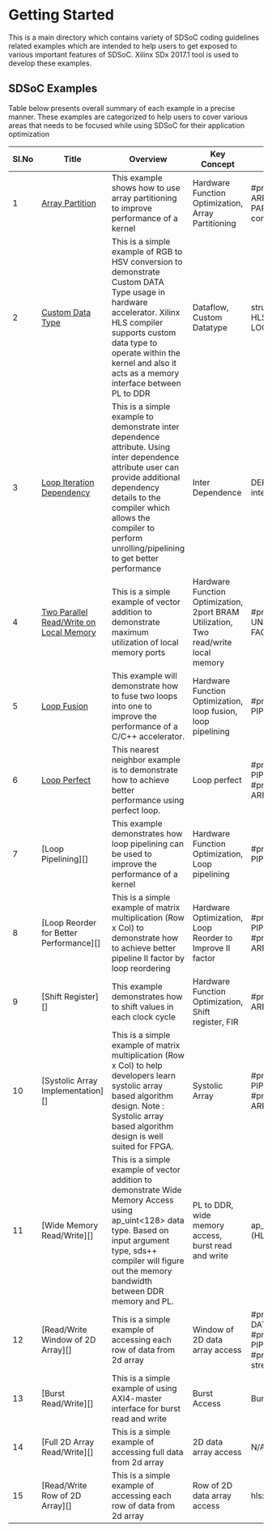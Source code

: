 Getting Started
======================

This is a main directory which contains variety of SDSoC coding guidelines related examples which are intended to help users to get exposed to various important features of SDSoC. Xilinx SDx 2017.1 tool is used to develop these examples.

## SDSoC Examples

Table below presents overall summary of each example in a precise manner. These examples are categorized to help users to cover various areas that needs to be focused while using SDSoC for their application optimization

Sl.No | Title | Overview |Key Concept | Key Words | Category
------|-------|----------|---|-----------|---------
1|[Array Partition][]|This example shows how to use array partitioning to improve performance of a kernel|Hardware Function Optimization, Array Partitioning|#pragma HLS ARRAY PARTITION, complete|Optimization|
2|[Custom Data Type][]|This is a simple example of RGB to HSV conversion to demonstrate Custom DATA Type usage in hardware accelerator. Xilinx HLS compiler supports custom data type to operate within the kernel and also it acts as a memory interface between PL to DDR|Dataflow, Custom Datatype|struct, #pragma HLS LOOP_TRIPCOUNT|Optimization|
3|[Loop Iteration Dependency][]|This is a simple example to demonstrate inter dependence attribute. Using inter dependence attribute user can provide additional dependency details to the compiler which allows the compiler to perform unrolling/pipelining to get better performance|Inter Dependence|DEPENDENCE, inter|Optimization|
4|[Two Parallel Read/Write on Local Memory][]|This is a simple example of vector addition to demonstrate maximum utilization of local memory ports|Hardware Function Optimization, 2port BRAM Utilization, Two read/write local memory|#pragma HLS UNROLL FACTOR=2|Optimization|
5|[Loop Fusion][]|This example will demonstrate how to fuse two loops into one to improve the performance of a C/C++ accelerator.|Hardware Function Optimization, loop fusion, loop pipelining|#pragma HLS PIPELINE|Optimization|
6|[Loop Perfect][]|This nearest neighbor example is to demonstrate how to achieve better performance using perfect loop.|Loop perfect|#pragma HLS PIPELINE, #pragma HLS ARRAY_PARTITION|Optimization|
7|[Loop Pipelining][]|This example demonstrates how loop pipelining can be used to improve the performance of a kernel|Hardware Function Optimization, Loop pipelining|#pragma HLS PIPELINE|Optimization|
8|[Loop Reorder for Better Performance][]|This is a simple example of matrix multiplication (Row x Col) to demonstrate how to achieve better pipeline II factor by loop reordering|Hardware Optimization, Loop Reorder to Improve II factor|#pragma HLS PIPELINE, #pragma HLS ARRAY_PARTITION|Optimization|
9|[Shift Register][]|This example demonstrates how to shift values in each clock cycle|Hardware Function Optimization, Shift register, FIR|#pragma HLS ARRAY_PARTITION|Optimization|
10|[Systolic Array Implementation][]|This is a simple example of matrix multiplication (Row x Col) to help developers learn systolic array based algorithm design. Note : Systolic array based algorithm design is well suited for FPGA.|Systolic Array|#pragma HLS PIPELINE, #pragma HLS ARRAY_PARTITION|Optimization|
11|[Wide Memory Read/Write][]|This is a simple example of vector addition to demonstrate Wide Memory Access using ap_uint<128> data type. Based on input argument type, sds++ compiler will figure out the memory bandwidth between DDR memory and PL.|PL to DDR, wide memory access, burst read and write|ap_uint<DATAWIDTH>, ap_int.h (HLS Header)|Memory Transfer (DDR to PL)|
12|[Read/Write Window of 2D Array][]|This is a simple example of accessing each row of data from 2d array|Window of 2D data array access|#pragma HLS DATAFLOW, #pragma HLS PIPELINE, #pragma HLS stream|Memory Transfer (DDR to PL)|
13|[Burst Read/Write][]|This is a simple example of using AXI4-master interface for burst read and write|Burst Access|Burst Copy|Memory Transfer (DDR to PL)|
14|[Full 2D Array Read/Write][]|This is a simple example of accessing full data from 2d array|2D data array access|N/A|Memory Transfer (DDR to PL)|
15|[Read/Write Row of 2D Array][]|This is a simple example of accessing each row of data from 2d array|Row of 2D data array access|hls::stream|Memory Transfer (DDR to PL)|


[Array Partition]:https://gitenterprise.xilinx.com/SDSoC-Examples/apps/tree/master/cpp/getting_started/array_partition
[Custom Data Type]:https://gitenterprise.xilinx.com/SDSoC-Examples/apps/tree/master/cpp/getting_started/custom_data_type
[Loop Iteration Dependency]:https://gitenterprise.xilinx.com/SDSoC-Examples/apps/tree/master/cpp/getting_started/dependence_inter
[Two Parallel Read/Write on Local Memory]:https://gitenterprise.xilinx.com/SDSoC-Examples/apps/tree/master/cpp/getting_started/lmem_2rw
[Loop Fusion]:https://gitenterprise.xilinx.com/SDSoC-Examples/apps/tree/master/cpp/getting_started/loop_fusion
[Loop Perfect]:https://gitenterprise.xilinx.com/SDSoC-Examples/apps/tree/master/cpp/getting_started/loop_perfect

